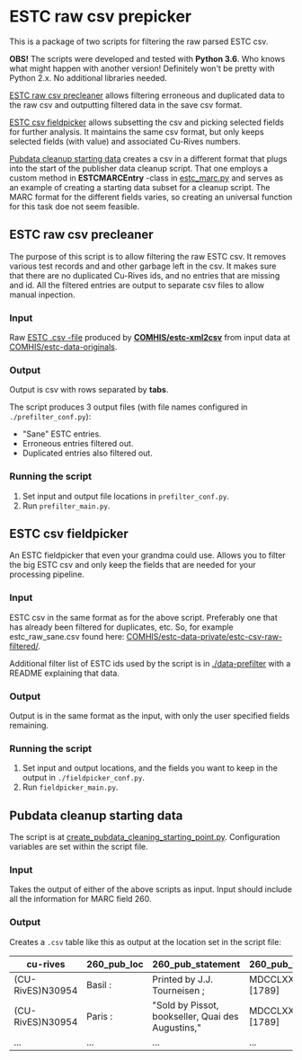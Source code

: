 # ESTC raw csv prepicker

This is a package of two scripts for filtering the raw parsed ESTC csv.

**OBS!** The scripts were developed and tested with **Python 3.6**. Who knows what might happen with another version! Definitely won't be pretty with Python 2.x. No additional libraries needed.

[ESTC raw csv precleaner](#estc-raw-csv-precleaner) allows filtering erroneous and duplicated data to the raw csv and outputting filtered data in the save csv format.

[ESTC csv fieldpicker](#estc-csv-fieldpicker) allows subsetting the csv and picking selected fields for further analysis. It maintains the same csv format, but only keeps selected fields (with value) and associated Cu-Rives numbers.

[Pubdata cleanup starting data](#pubdata-cleanup-starting-data) creates a csv in a different format that plugs into the start of the publisher data cleanup script. That one employs a custom method in **ESTCMARCEntry** -class in [estc_marc.py](./lib/estc_marc.py) and serves as an example of creating a starting data subset for a cleanup script. The MARC format for the different fields varies, so creating an universal function for this task doe not seem feasible.

## ESTC raw csv precleaner

The purpose of this script is to allow filtering the raw ESTC csv. It removes various test records and and other garbage left in the csv. It makes sure that there are no duplicated Cu-Rives ids, and no entries that are missing and id. All the filtered entries are output to separate csv files to allow manual inpection.

### Input

Raw [ESTC .csv -file](https://github.com/COMHIS/estc-data-originals/tree/master/estc-csv-raw) produced by **[COMHIS/estc-xml2csv](https://github.com/COMHIS/estc-xml2csv)** from input data at  [COMHIS/estc-data-originals](https://github.com/COMHIS/estc-data-originals/tree/master/estc-xml-raw).

### Output

Output is csv with rows separated by **tabs**.

The script produces 3 output files (with file names configured in `./prefilter_conf.py`):
* "Sane" ESTC entries.
* Erroneous entries filtered out.
* Duplicated entries also filtered out.

### Running the script

1) Set input and output file locations in `prefilter_conf.py`.
2) Run `prefilter_main.py`.

## ESTC csv fieldpicker

An ESTC fieldpicker that even your grandma could use. Allows you to filter the big ESTC csv and only keep the fields that are needed for your processing pipeline.

### Input

ESTC csv in the same format as for the above script. Preferably one that has already been filtered for duplicates, etc. So, for example estc_raw_sane.csv found here: [COMHIS/estc-data-private/estc-csv-raw-filtered/](https://github.com/COMHIS/estc-data-private/tree/master/estc-csv-raw-filtered).

Additional filter list of ESTC ids used by the script is in [./data-prefilter](./data-prefilter) with a README explaining that data.

### Output

Output is in the same format as the input, with only the user specified fields remaining.

### Running the script

1) Set input and output locations, and the fields you want to keep in the output in `./fieldpicker_conf.py`.
2) Run `fieldpicker_main.py`.

## Pubdata cleanup starting data

The script is at [create_pubdata_cleaning_starting_point.py](./create_pubdata_cleaning_starting_point.py). Configuration variables are set within the script file.

### Input

Takes the output of either of the above scripts as input. Input should include all the information for MARC field 260.

### Output

Creates a `.csv` table like this as output at the location set in the script file:

| cu-rives | 260_pub_loc | 260_pub_statement | 260_pub_time |
| -------- | ----------- | ----------------- | ------------ |
| (CU-RivES)N30954 | Basil : | Printed by J.J. Tourneisen ; | MDCCLXXXIX. [1789] |
| (CU-RivES)N30954 | Paris : | "Sold by Pissot, bookseller, Quai des Augustins," | MDCCLXXXIX. [1789] |
| ... | ... | ... | ... |
